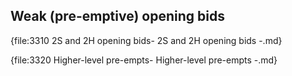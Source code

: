 ## <a name="Weak_(pre-emptive)_opening_bids"> Weak (pre-emptive) opening bids

{file:3310 2S and 2H opening bids\- 2S and 2H opening bids -.md}

{file:3320 Higher-level pre-empts\- Higher-level pre-empts -.md}
